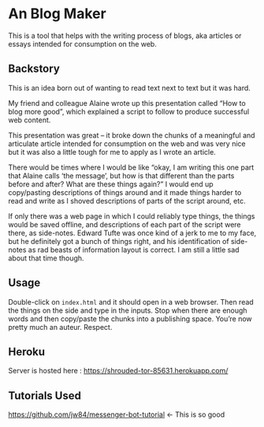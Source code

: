 # An Blog Maker

This is a tool that helps with the writing process of blogs, aka articles or essays intended for consumption on the web.

## Backstory
This is an idea born out of wanting to read text next to text but it was hard.

My friend and colleague Alaine wrote up this presentation called “How to blog more good”, which explained a script to follow to produce successful web content.

This presentation was great – it broke down the chunks of a meaningful and articulate article intended for consumption on the web and was very nice but it was also a little tough for me to apply as I wrote an article.

There would be times where I would be like “okay, I am writing this one part that Alaine calls ‘the message’, but how is that different than the parts before and after? What are these things again?” I would end up copy/pasting descriptions of things around and it made things harder to read and write as I shoved descriptions of parts of the script around, etc.

If only there was a web page in which I could reliably type things, the things would be saved offline, and descriptions of each part of the script were there, as side-notes. Edward Tufte was once kind of a jerk to me to my face, but he definitely got a bunch of things right, and his identification of side-notes as rad beasts of information layout is correct. I am still a little sad about that time though.

## Usage

Double-click on `index.html` and it should open in a web browser. Then read the things on the side and type in the inputs. Stop when there are enough words and then copy/paste the chunks into a publishing space. You’re now pretty much an auteur. Respect.

## Heroku

Server is hosted here : https://shrouded-tor-85631.herokuapp.com/

## Tutorials Used
https://github.com/jw84/messenger-bot-tutorial <- This is so good
